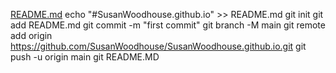 [README.md](https://github.com/SusanWoodhouse/SusanWoodhouse.github.io/files/11418867/README.md)
echo "#SusanWoodhouse.github.io" >> README.md
git init
git add README.md
git commit -m "first commit"
git branch -M main
git remote add origin https://github.com/SusanWoodhouse/SusanWoodhouse.github.io.git
git push -u origin main
git README.MD
